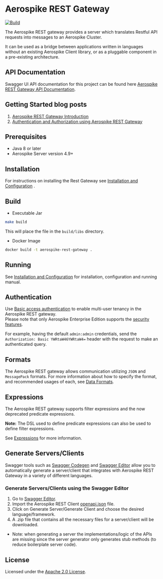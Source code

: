 # Aerospike REST Gateway

[![Build](https://github.com/aerospike/aerospike-rest-gateway/actions/workflows/build.yml/badge.svg)](https://github.com/aerospike/aerospike-rest-gateway/actions/workflows/build.yml)

The Aerospike REST gateway provides a server which translates Restful API requests into messages to an Aerospike
Cluster.

It can be used as a bridge between applications written in languages without an existing Aerospike Client library, or as
a pluggable component in a pre-existing architecture.

## API Documentation

Swagger UI API documentation for this project can be found
here [Aerospike REST Gateway API Documentation](https://docs.aerospike.com/apidocs/rest).

## Getting Started blog posts

1. [Aerospike REST Gateway Introduction](https://medium.com/aerospike-developer-blog/aerospike-rest-client-cb7e5967f423?source=friends_link&sk=0d6d69703e8a77da13ec0c6c012d1c29)
4. [Authentication and Authorization using Aerospike REST Gateway](https://medium.com/aerospike-developer-blog/authentication-and-authorization-using-aerospike-rest-client-ae0837301775?source=friends_link&sk=4be1513a1158a8ecb0b3c0e163ba1c4b)

## Prerequisites

* Java 8 or later
* Aerospike Server version 4.9+

## Installation

For instructions on installing the Rest Gateway see [Installation and Configuration](./docs/installation-and-config.md)
.

## Build

* Executable Jar

```sh
make build
```

This will place the file in the `build/libs` directory.

* Docker Image

```sh
docker build -t aerospike-rest-gateway .
```

## Running

See [Installation and Configuration](./docs/installation-and-config.md) for installation, configuration and running
manual.

## Authentication

Use [Basic access authentication](https://en.wikipedia.org/wiki/Basic_access_authentication) to enable multi-user
tenancy in the Aerospike REST gateway.  
Please note that only Aerospike Enterprise Edition supports
the [security features](https://aerospike.com/docs/guide/security/index.html).

For example, having the default `admin:admin` credentials, send the `Authorization: Basic YWRtaW46YWRtaW4=` header with
the request to make an authenticated query.

## Formats

The Aerospike REST gateway allows communication utilizing `JSON` and `MessagePack` formats. For more information about
how to specify the format, and recommended usages of each, see [Data Formats](./docs/data-formats.md).

## Expressions

The Aerospike REST gateway supports filter expressions and the now deprecated predicate expressions.

**Note:** The DSL used to define predicate expressions can also be used to define filter expressions.

See [Expressions](./docs/expressions.md) for more information.

## Generate Servers/Clients

Swagger tools such as [Swagger Codegen](https://swagger.io/tools/swagger-codegen/)
and [Swagger Editor](https://editor.swagger.io/)
allow you to automatically generate a server/client that integrates with Aerospike REST Gateway in a variety of
different
languages.

### Generate Servers/Clients using the Swagger Editor

1. Go to [Swagger Editor](https://editor.swagger.io/).
2. Import the Aerospike REST
   Client [openapi.json](https://github.com/aerospike/aerospike-rest-gateway/blob/master/docs/openapi.json) file.
3. Click on Generate Server/Generate Client and choose the desired language/framework.
4. A .zip file that contains all the necessary files for a server/client will be downloaded.

* Note: when generating a server the implementations/logic of the APIs are missing since the server generator only
  generates stub methods (to reduce boilerplate server code).

## License

Licensed under the [Apache 2.0 License](./LICENSE).
